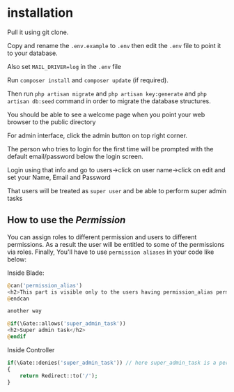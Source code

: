 # installation 
Pull it using git clone. 

Copy and rename the `.env.example` to `.env` then edit the `.env` file to point it to your database. 

Also set `MAIL_DRIVER=log` in the `.env` file

Run `composer install` and `composer update` (if required).

Then run `php artisan migrate` and `php artisan key:generate` and `php artisan db:seed` command in order to migrate the database structures.

You should be able to see a welcome page when you point your web browser to the public directory

For admin interface, click the admin button on top right corner.

The person who tries to login for the first time will be prompted with the default email/password below the login screen.

Login using that info and go to users->click on user name->click on edit and set your Name, Email and Password

That users will be treated as `super user` and be able to perform super admin tasks

## How to use the *Permission*

You can assign roles to different permission and users to different permissions.
As a result the user will be entitled to some of the permissions via roles.
Finally, You'll have to use `permission aliases` in your code like below:

Inside Blade:

```php
@can('permission_alias')
<h2>This part is visible only to the users having permission_alias permission
@endcan

another way

@if(\Gate::allows('super_admin_task'))
<h2>Super admin task</h2>
@endif
```

Inside Controller

```php
if(\Gate::denies('super_admin_task')) // here super_admin_task is a permission alias
{
	return Redirect::to('/');
}
```